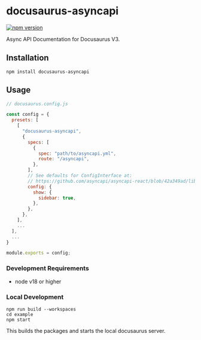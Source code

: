 # docusaurus-asyncapi

[![npm version](https://badge.fury.io/js/docusaurus-asyncapi.svg)](https://badge.fury.io/js/docusaurus-asyncapi)

Async API Documentation for Docusaurus V3.

## Installation

```
npm install docusaurus-asyncapi
```

## Usage

```js
// docusaurus.config.js

const config = {
  presets: [
    [
      "docusaurus-asyncapi",
      {
        specs: [
          {
            spec: "path/to/asyncapi.yml",
            route: "/asyncapi",
          },
        ],
        // See defaults for ConfigInterface at:
        // https://github.com/asyncapi/asyncapi-react/blob/42a349ad/library/src/config/default.ts#L7
        config: {
          show: {
            sidebar: true,
          },
        },
      },
    ],
    ...
  ],
  ...
}

module.exports = config;
```

### Development Requirements

- node v18 or higher

### Local Development

```
npm run build --workspaces
cd example
npm start
```

This builds the packages and starts the local docusaurus server.
